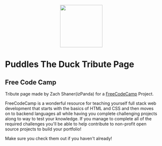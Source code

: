 <p align="center">
  <a href="http://www.goducks.com/">
    <img src="https://res.cloudinary.com/izpanda/image/upload/t_media_lib_thumb/v1499932200/Oregon_Transparent_Logo_opfgz2.png" width=140 height=140>
  </a>
</p>


Puddles The Duck Tribute Page
============================

Free Code Camp
--------------

Tribute page made by Zach Shaner(izPanda) for a [FreeCodeCamp](https://www.freecodecamp.com) Project.

FreeCodeCamp is a wonderful resource for teaching yourself full stack web development that starts with the basics of HTML and CSS and then moves on to backend languages all while having you complete challenging projects along to way to test your knowledge. If you manage to complete all of the required challenges you'll be able to help contribute to non-profit open source projects to build your portfolio!

Make sure you check them out if you haven't already!
